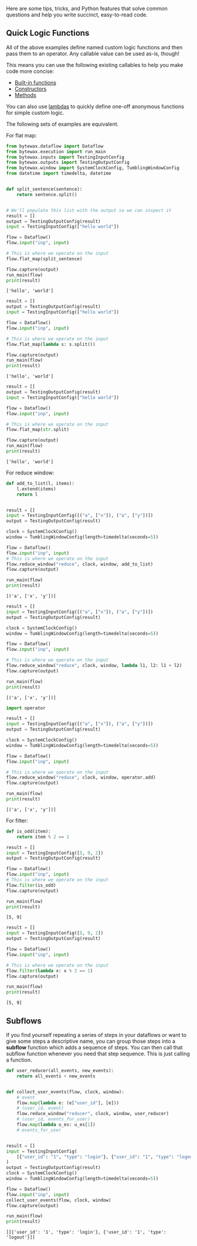 Here are some tips, tricks, and Python features that solve common questions and help you write succinct, easy-to-read code.

## Quick Logic Functions

All of the above examples define named custom logic functions and then pass them to an operator.
Any callable value can be used as-is, though!

This means you can use the following existing callables to help you make code more concise:

- [Built-in functions](https://docs.python.org/3/library/functions.html)
- [Constructors](https://docs.python.org/3/tutorial/classes.html#class-objects)
- [Methods](https://docs.python.org/3/glossary.html#term-method)

You can also use [lambdas](https://docs.python.org/3/tutorial/controlflow.html#lambda-expressions) to quickly define one-off anonymous functions for simple custom logic.

The following sets of examples are equivalent.

For flat map:

```python
from bytewax.dataflow import Dataflow
from bytewax.execution import run_main
from bytewax.inputs import TestingInputConfig
from bytewax.outputs import TestingOutputConfig
from bytewax.window import SystemClockConfig, TumblingWindowConfig
from datetime import timedelta, datetime


def split_sentence(sentence):
    return sentence.split()


# We'll populate this list with the output so we can inspect it
result = []
output = TestingOutputConfig(result)
input = TestingInputConfig(["hello world"])

flow = Dataflow()
flow.input("inp", input)

# This is where we operate on the input
flow.flat_map(split_sentence)

flow.capture(output)
run_main(flow)
print(result)
```

```{testoutput}
['hello', 'world']
```

```python
result = []
output = TestingOutputConfig(result)
input = TestingInputConfig(["hello world"])

flow = Dataflow()
flow.input("inp", input)

# This is where we operate on the input
flow.flat_map(lambda s: s.split())

flow.capture(output)
run_main(flow)
print(result)
```

```{testoutput}
['hello', 'world']
```

```python
result = []
output = TestingOutputConfig(result)
input = TestingInputConfig(["hello world"])

flow = Dataflow()
flow.input("inp", input)

# This is where we operate on the input
flow.flat_map(str.split)

flow.capture(output)
run_main(flow)
print(result)
```

```{testoutput}
['hello', 'world']
```


For reduce window:

```python
def add_to_list(l, items):
    l.extend(items)
    return l


result = []
input = TestingInputConfig([("a", ["x"]), ("a", ["y"])])
output = TestingOutputConfig(result)

clock = SystemClockConfig()
window = TumblingWindowConfig(length=timedelta(seconds=5))

flow = Dataflow()
flow.input("inp", input)
# This is where we operate on the input
flow.reduce_window("reduce", clock, window, add_to_list)
flow.capture(output)

run_main(flow)
print(result)
```

```{testoutput}
[('a', ['x', 'y'])]
```

```python
result = []
input = TestingInputConfig([("a", ["x"]), ("a", ["y"])])
output = TestingOutputConfig(result)

clock = SystemClockConfig()
window = TumblingWindowConfig(length=timedelta(seconds=5))

flow = Dataflow()
flow.input("inp", input)

# This is where we operate on the input
flow.reduce_window("reduce", clock, window, lambda l1, l2: l1 + l2)
flow.capture(output)

run_main(flow)
print(result)
```

```{testoutput}
[('a', ['x', 'y'])]
```

```python
import operator

result = []
input = TestingInputConfig([("a", ["x"]), ("a", ["y"])])
output = TestingOutputConfig(result)

clock = SystemClockConfig()
window = TumblingWindowConfig(length=timedelta(seconds=5))

flow = Dataflow()
flow.input("inp", input)

# This is where we operate on the input
flow.reduce_window("reduce", clock, window, operator.add)
flow.capture(output)

run_main(flow)
print(result)
```

```{testoutput}
[('a', ['x', 'y'])]
```

For filter:

```python
def is_odd(item):
    return item % 2 == 1

result = []
input = TestingInputConfig([5, 9, 2])
output = TestingOutputConfig(result)

flow = Dataflow()
flow.input("inp", input)
# This is where we operate on the input
flow.filter(is_odd)
flow.capture(output)

run_main(flow)
print(result)
```

```{testoutput}
[5, 9]
```

```python
result = []
input = TestingInputConfig([5, 9, 2])
output = TestingOutputConfig(result)

flow = Dataflow()
flow.input("inp", input)

# This is where we operate on the input
flow.filter(lambda x: x % 2 == 1)
flow.capture(output)

run_main(flow)
print(result)
```

```{testoutput}
[5, 9]
```

## Subflows

If you find yourself repeating a series of steps in your dataflows or want to give some steps a descriptive name, you can group those steps into a **subflow** function which adds a sequence of steps.
You can then call that subflow function whenever you need that step sequence.
This is just calling a function.

```python
def user_reducer(all_events, new_events):
    return all_events + new_events


def collect_user_events(flow, clock, window):
    # event
    flow.map(lambda e: (e["user_id"], [e]))
    # (user_id, event)
    flow.reduce_window("reducer", clock, window, user_reducer)
    # (user_id, events_for_user)
    flow.map(lambda u_es: u_es[1])
    # events_for_user


result = []
input = TestingInputConfig(
    [{"user_id": "1", "type": "login"}, {"user_id": "1", "type": "logout"}]
)
output = TestingOutputConfig(result)
clock = SystemClockConfig()
window = TumblingWindowConfig(length=timedelta(seconds=5))

flow = Dataflow()
flow.input("inp", input)
collect_user_events(flow, clock, window)
flow.capture(output)

run_main(flow)
print(result)
```

```{testoutput}
[[{'user_id': '1', 'type': 'login'}, {'user_id': '1', 'type': 'logout'}]]
```
